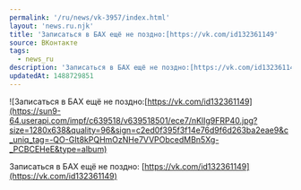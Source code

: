 ```yaml
---
permalink: '/ru/news/vk-3957/index.html'
layout: 'news.ru.njk'
title: 'Записаться в БАХ ещё не поздно:[https://vk.com/id132361149'
source: ВКонтакте
tags:
  - news_ru
description: 'Записаться в БАХ ещё не поздно:[https://vk.com/id132361149'
updatedAt: 1488729851
---
```

![Записаться в БАХ ещё не поздно:[https://vk.com/id132361149](https://sun9-64.userapi.com/impf/c639518/v639518501/ece7/nKlIg9FRP40.jpg?size=1280x638&quality=96&sign=c2ed0f395f3f14e76d9f6d263ba2eae9&c_uniq_tag=-QO-GIt8kPQHmOzNHe7VVPObcedMBn5Xg-_PCBCEHeE&type=album)

Записаться в БАХ ещё не поздно: [https://vk.com/id132361149](https://vk.com/id132361149)
